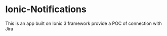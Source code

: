 # Ionic-Notifications
This is an app built on Ionic 3 framework provide a POC of connection with Jira
